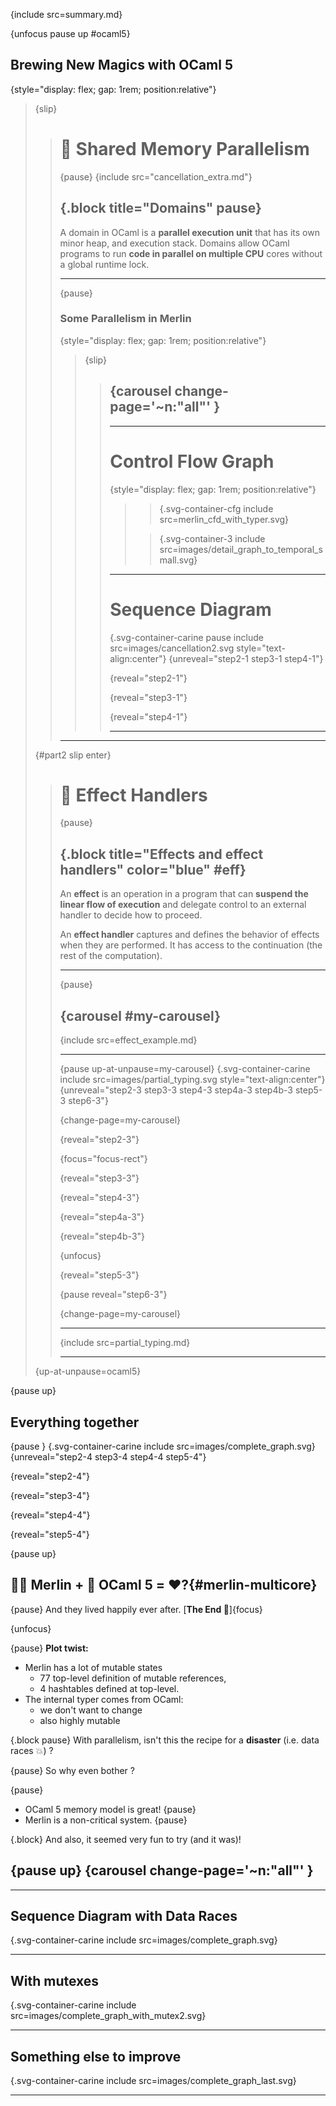 {include src=summary.md}

{unfocus pause up #ocaml5}
## Brewing New Magics with OCaml 5

<!-- {pause style="text-align:center" up-at-unpause=ocaml5} -->
<style>
.svg-container-carine svg {
  width: 55%;
  height: auto;
}
</style>

<style>
.svg-container-3 svg {
  width: 180%;
  height: auto;
}
</style>

<style>
.svg-container-cfg svg {
  width: 60%;
  height: auto;
}
</style>

{style="display: flex; gap: 1rem; position:relative"}
> {slip}
> > # 🌱 Shared Memory Parallelism
> >
> > {pause}
> > {include src="cancellation_extra.md"}
> >
> > {.block title="Domains" pause}
> > ---
> >
> > A domain in OCaml is a **parallel execution unit** that has its own minor heap, and execution stack.
> > Domains allow OCaml programs to run **code in parallel on multiple CPU** cores without a global runtime lock.
> >
> > ---
> >
> > {pause}
> > ### Some Parallelism in Merlin
> >
> >
> > {style="display: flex; gap: 1rem; position:relative"}
> > > {slip}
> > > >
> > > > {carousel change-page='~n:"all"' }
> > > > ----
> > > >
> > > > ---
> > > >
> > > > # Control Flow Graph
> > > > {style="display: flex; gap: 1rem; position:relative"}
> > > > > > {.svg-container-cfg include src=merlin_cfd_with_typer.svg}
> > > > >
> > > > > > 
> > > > > > {.svg-container-3 include src=images/detail_graph_to_temporal_small.svg}  
> > > > 
> > > > ---
> > > > # Sequence Diagram
> > > > {.svg-container-carine pause include src=images/cancellation2.svg style="text-align:center"} 
> > > > {unreveal="step2-1 step3-1 step4-1"}
> > > >
> > > > {reveal="step2-1"}
> > > >
> > > > {reveal="step3-1"}
> > > >
> > > > {reveal="step4-1"}
> > > > 
> > > > ----
> > >
> > > <!-- {slip}
> > > > {pause}
> > > > {.svg-container-carine include src=images/cancellation.svg}  
> > > > {unreveal="step2-2 step3-2 step4-2 step5-2 step6-2"}
> > > >
> > > > {reveal="step2-2"}
> > > >
> > > > {reveal="step3-2"}
> > > >
> > > > {reveal="step4-2"}
> > > >
> > > > {reveal="step5-2"}
> > > >
> > > > {reveal="step6-2"}-->
> > > >
> > > > 
> > >
> > ---
>
>
> {#part2 slip enter}
> > # 🍄 Effect Handlers
> >
> > {pause}
> >
> > {.block title="Effects and effect handlers" color="blue" #eff}
> > ---
> >
> > An **effect** is an operation in a program that can **suspend the linear flow of execution** and delegate control to an external handler to decide how to proceed.
> > 
> > An **effect handler** captures and defines the behavior of effects when they are performed. It has access to the continuation (the rest of the computation).
> >
> > ---
> >
> > {pause}
> >
> > {carousel #my-carousel}
> > ----
> >
> > {include src=effect_example.md}
> >
> > ---
> >
> > {pause up-at-unpause=my-carousel}
> > {.svg-container-carine include src=images/partial_typing.svg style="text-align:center"} 
> > {unreveal="step2-3 step3-3 step4-3 step4a-3 step4b-3 step5-3 step6-3"}
> > 
> > {change-page=my-carousel}
> >
> > {reveal="step2-3"}
> >
> > {focus="focus-rect"}
> >
> > {reveal="step3-3"}
> >
> > {reveal="step4-3"}
> >
> > {reveal="step4a-3"}
> > 
> > {reveal="step4b-3"}
> > 
> > {unfocus}
> >
> > {reveal="step5-3"}
> >
> > {pause reveal="step6-3"}
> >
> > {change-page=my-carousel}
> >
> > ---
> >
> > {include src=partial_typing.md}
> >
> > ----
> > 
>
> 
> {up-at-unpause=ocaml5}

{pause up}
## Everything together

{pause }
{.svg-container-carine include src=images/complete_graph.svg} 
{unreveal="step2-4 step3-4 step4-4 step5-4"}

{reveal="step2-4"}

{reveal="step3-4"}

{reveal="step4-4"}

{reveal="step5-4"}


{pause up}
## 🧙‍♀️ Merlin +  🐫 OCaml 5 = ❤️?{#merlin-multicore}

{pause}
And they lived happily ever after. 
[**The End 👑**]{focus}

{unfocus}

{pause}
**Plot twist:**
- Merlin has a lot of mutable states 
  - 77 top-level definition of mutable references,
  - 4 hashtables defined at top-level.
- The internal typer comes from OCaml: 
  - we don't want to change
  - also highly mutable

{.block pause}
With parallelism, isn't this the recipe for a **disaster** (i.e. data races 💥) ?

{pause}
So why even bother ?

{pause}
- OCaml 5 memory model is great! {pause}
- Merlin is a non-critical system. {pause} 

{.block}
And also, it seemed very fun to try (and it was)!

{pause up}
{carousel change-page='~n:"all"' }
-----

----
## Sequence Diagram with Data Races
{.svg-container-carine include src=images/complete_graph.svg} 

----
## With mutexes
{.svg-container-carine include src=images/complete_graph_with_mutex2.svg} 

----
## Something else to improve
{.svg-container-carine include src=images/complete_graph_last.svg} 


-----



